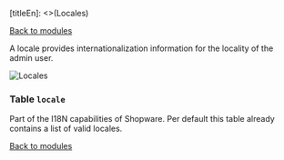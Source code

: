 [titleEn]: <>(Locales)

[Back to modules](./../10-modules.md)

A locale provides internationalization information for the locality of the admin user.

![Locales](./dist/erd-shopware-core-system-locale.png)


### Table `locale`

Part of the I18N capabilities of Shopware. Per default this table already contains a list of valid locales.


[Back to modules](./../10-modules.md)
